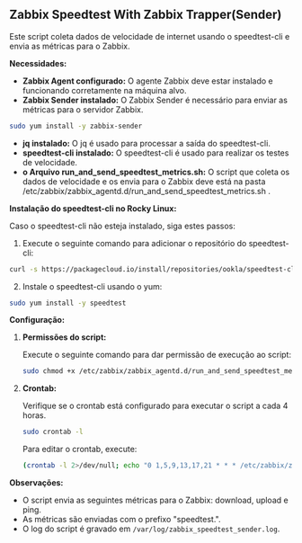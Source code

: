 ## Zabbix Speedtest With Zabbix Trapper(Sender)

Este script coleta dados de velocidade de internet usando o speedtest-cli e envia as métricas para o Zabbix.

**Necessidades:**

* **Zabbix Agent configurado:** O agente Zabbix deve estar instalado e funcionando corretamente na máquina alvo.
* **Zabbix Sender instalado:** O Zabbix Sender é necessário para enviar as métricas para o servidor Zabbix.
```bash
sudo yum install -y zabbix-sender
```
* **jq instalado:** O jq é usado para processar a saída do speedtest-cli.
* **speedtest-cli instalado:** O speedtest-cli é usado para realizar os testes de velocidade.
* **o Arquivo run_and_send_speedtest_metrics.sh:** O script que coleta os dados de velocidade e os envia para o Zabbix deve está na pasta /etc/zabbix/zabbix_agentd.d/run_and_send_speedtest_metrics.sh .

**Instalação do speedtest-cli no Rocky Linux:**

Caso o speedtest-cli não esteja instalado, siga estes passos:

1. Execute o seguinte comando para adicionar o repositório do speedtest-cli:

```bash
curl -s https://packagecloud.io/install/repositories/ookla/speedtest-cli/script.rpm.sh | sudo bash
```

2. Instale o speedtest-cli usando o yum:

```bash
sudo yum install -y speedtest
```

**Configuração:**

1. **Permissões do script:**

   Execute o seguinte comando para dar permissão de execução ao script:

   ```bash
   sudo chmod +x /etc/zabbix/zabbix_agentd.d/run_and_send_speedtest_metrics.sh
   ```

2. **Crontab:**

   Verifique se o crontab está configurado para executar o script a cada 4 horas.
   ```bash
   sudo crontab -l
   ```

   Para editar o crontab, execute:

   ```bash
   (crontab -l 2>/dev/null; echo "0 1,5,9,13,17,21 * * * /etc/zabbix/zabbix_agentd.d/run_and_send_speedtest_metrics.sh > /var/log/zabbix_speedtest_sender.log 2>&1") | sudo crontab -
   ```



**Observações:**

* O script envia as seguintes métricas para o Zabbix: download, upload e ping.
* As métricas são enviadas com o prefixo "speedtest.".
* O log do script é gravado em `/var/log/zabbix_speedtest_sender.log`.
